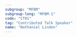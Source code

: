 ```yaml
---
subgroup: "MFBM"
subgroup-long: "MFBM-1"
code: "CT01"
tag: "Contributed Talk Speaker"
name: "Nathaniel Linden"
---
```

